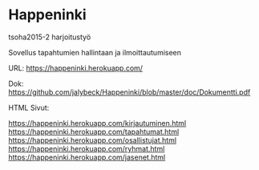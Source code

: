 ﻿# Happeninki
tsoha2015-2 harjoitustyö

Sovellus tapahtumien hallintaan ja ilmoittautumiseen

URL: https://happeninki.herokuapp.com/

Dok: https://github.com/jalybeck/Happeninki/blob/master/doc/Dokumentti.pdf

HTML Sivut:

https://happeninki.herokuapp.com/kirjautuminen.html
https://happeninki.herokuapp.com/tapahtumat.html
https://happeninki.herokuapp.com/osallistujat.html
https://happeninki.herokuapp.com/ryhmat.html
https://happeninki.herokuapp.com/jasenet.html